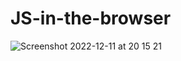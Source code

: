 # JS-in-the-browser
![Screenshot 2022-12-11 at 20 15 21](https://user-images.githubusercontent.com/48474962/206924719-928acbad-b32a-417d-9172-3a7c5a9ccea3.png)
